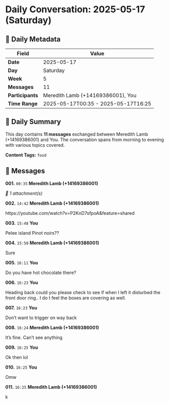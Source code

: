# Daily Conversation: 2025-05-17 (Saturday)

## 📅 Daily Metadata

| Field | Value |
|-------|-------|
| **Date** | 2025-05-17 |
| **Day** | Saturday |
| **Week** | 5 |
| **Messages** | 11 |
| **Participants** | Meredith Lamb (+14169386001), You |
| **Time Range** | 2025-05-17T00:35 - 2025-05-17T16:25 |

## 📝 Daily Summary

This day contains **11 messages** exchanged between Meredith Lamb (+14169386001) and You. The conversation spans from morning to evening with various topics covered.

**Content Tags:** `food`

## 💬 Messages

**001.** `00:35` **Meredith Lamb (+14169386001)**


*📎 1 attachment(s)*

**002.** `14:42` **Meredith Lamb (+14169386001)**

https://youtube\.com/watch?v=P2KnD7sfpoA&feature=shared


**003.** `15:48` **You**

Pelee island Pinot noirs??


**004.** `15:50` **Meredith Lamb (+14169386001)**

Sure


**005.** `16:11` **You**

Do you have hot chocolate there?


**006.** `16:23` **You**

Heading back could you please check to see if when I left it disturbed the front door ring\.\. I do t feel the boxes are covering as well\.


**007.** `16:23` **You**

Don’t want to trigger on way back


**008.** `16:24` **Meredith Lamb (+14169386001)**

It’s fine\. Can’t see anything


**009.** `16:25` **You**

Ok then lol


**010.** `16:25` **You**

Omw


**011.** `16:25` **Meredith Lamb (+14169386001)**

k


